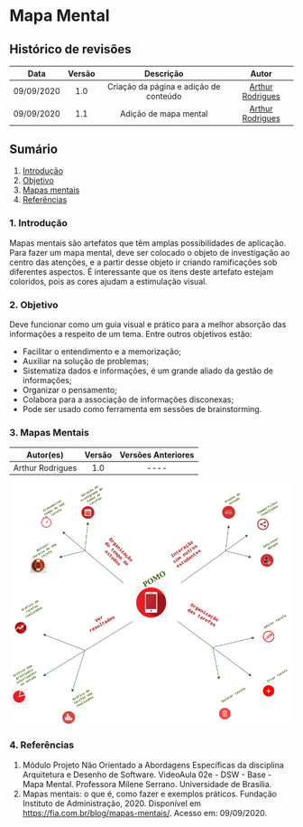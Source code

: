 # **Mapa Mental**

## Histórico de revisões

|Data|Versão|Descrição|Autor|
|:---:|:---:|:---:|:---:|
|09/09/2020|1.0|Criação da página e adição de conteúdo |[Arthur Rodrigues](https://github.com/arthurarp)|
|09/09/2020|1.1|Adição de mapa mental |[Arthur Rodrigues](https://github.com/arthurarp)|



## **Sumário**

1. [Introdução](#1-introdução)
2. [Objetivo](#2-objetivo)
3. [Mapas mentais](#3-mapas-mentais)
4. [Referências](#4-referências)


### 1. **Introdução**
Mapas mentais são artefatos que têm amplas possibilidades de aplicação. Para fazer um mapa mental, deve ser colocado o objeto de investigação ao centro das atenções, e a partir desse objeto ir criando ramificações sob diferentes aspectos. É interessante que os itens deste artefato estejam coloridos, pois as cores ajudam a estimulação visual.


### 2. **Objetivo**

Deve funcionar como um guia visual e prático para a melhor absorção das informações a respeito de um tema. Entre outros objetivos estão:

- Facilitar o entendimento e a memorização;
- Auxiliar na solução de problemas;
- Sistematiza dados e informações, é um grande aliado da gestão de informações;
- Organizar o pensamento;
- Colabora para a associação de informações disconexas;
- Pode ser usado como ferramenta em sessões de brainstorming.




### 3. **Mapas Mentais**

|Autor(es)|Versão|Versões Anteriores|
:------:|:------:|:-------:
Arthur Rodrigues | 1.0 | ----

![rich](../../img/mapa_mental/mapa_mental_v1_arthur.jpg)<br>



### 4. **Referências**

1. Módulo Projeto Não Orientado a Abordagens Específicas da disciplina Arquitetura e Desenho de Software. VideoAula 02e - DSW - Base - Mapa Mental. Professora Milene Serrano. Universidade de Brasília.
2. Mapas mentais: o que é, como fazer e exemplos práticos. Fundação Instituto de Administração, 2020. Disponível em <https://fia.com.br/blog/mapas-mentais/>. Acesso em: 09/09/2020.
